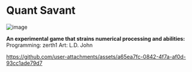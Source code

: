 # Quant Savant

![image](https://github.com/user-attachments/assets/aad20689-eba0-4761-ae88-d8dcd6cbd60a)

**An experimental game that strains numerical processing and abilities:**
Programming: zerth1
Art: L.D. John

https://github.com/user-attachments/assets/a65ea7fc-0842-4f7a-af0d-93cc1ade79d7
